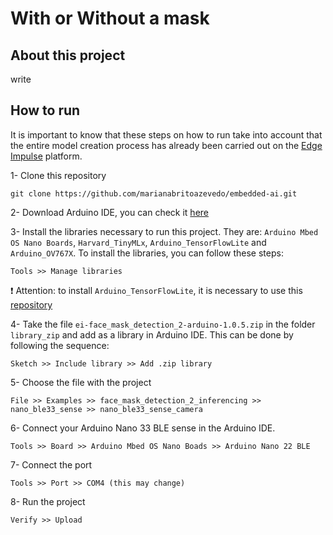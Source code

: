 # With or Without a mask

## About this project

write

## How to run

It is important to know that these steps on how to run take into account that the entire model creation process has already been carried out on the [Edge Impulse](https://www.edgeimpulse.com/) platform.

1- Clone this repository 

```
git clone https://github.com/marianabritoazevedo/embedded-ai.git
```

2- Download Arduino IDE, you can check it [here](https://www.arduino.cc/en/software)

3- Install the libraries necessary to run this project. They are: `Arduino Mbed OS Nano Boards`, `Harvard_TinyMLx`, `Arduino_TensorFlowLite` and `Arduino_OV767X`.
To install the libraries, you can follow these steps:

```
Tools >> Manage libraries
```

:heavy_exclamation_mark: Attention: to install `Arduino_TensorFlowLite`, it is necessary to use this [repository](https://github.com/tensorflow/tflite-micro-arduino-examples)

4- Take the file `ei-face_mask_detection_2-arduino-1.0.5.zip` in the folder `library_zip` and add as a library in Arduino IDE. This can be done by following the sequence:

```
Sketch >> Include library >> Add .zip library
```

5- Choose the file with the project
```
File >> Examples >> face_mask_detection_2_inferencing >> nano_ble33_sense >> nano_ble33_sense_camera
```

6- Connect your Arduino Nano 33 BLE sense in the Arduino IDE. 
```
Tools >> Board >> Arduino Mbed OS Nano Boads >> Arduino Nano 22 BLE
```

7- Connect the port
```
Tools >> Port >> COM4 (this may change)
```

8- Run the project
```
Verify >> Upload
```
